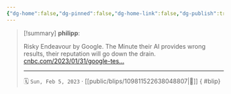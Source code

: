 ```yaml
---
{"dg-home":false,"dg-pinned":false,"dg-home-link":false,"dg-publish":true,"tags":["dgblip"],"disabled rules":["yaml-title","yaml-title-alias","file-name-heading"],"title":"philipp on mastodon @ 2023-02-05","created-date":"2023-02-05T09:54:20","id":109811522638048800,"updated-date":"2025-05-02T08:50:43","dg-path":"blips/109811522638048807.md","permalink":"/blips/109811522638048807/","dgPassFrontmatter":true}
---
```


> [!summary] **philipp**:
>
> Risky Endeavour by Google. The Minute their AI provides wrong results, their reputation will go down the drain. [cnbc.com/2023/01/31/google-tes…](https://www.cnbc.com/2023/01/31/google-testing-chatgpt-like-chatbot-apprentice-bard-with-employees.html)
> - - -
>
> 🗓️ `Sun, Feb 5, 2023` · [[public/blips/109811522638048807\|🔗]]
{ #blip}

